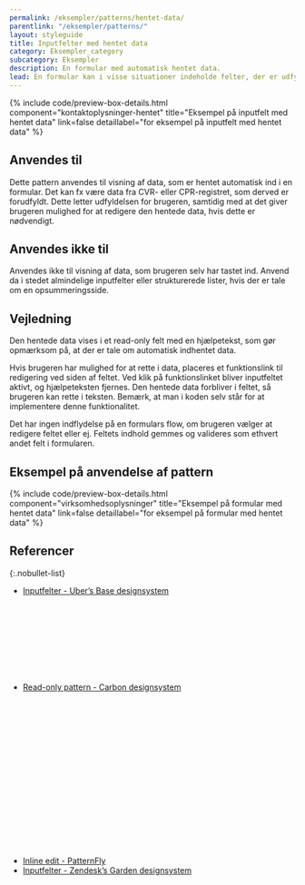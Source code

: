 ```yaml
---
permalink: /eksempler/patterns/hentet-data/
parentlink: "/eksempler/patterns/"
layout: styleguide
title: Inputfelter med hentet data
category: Eksempler_category
subcategory: Eksempler
description: En formular med automatisk hentet data.
lead: En formular kan i visse situationer indeholde felter, der er udfyldt på forhånd med automatisk hentet data. Denne data skal nogen gange kunne ændres.
---
```


{% include code/preview-box-details.html component="kontaktoplysninger-hentet" title="Eksempel på inputfelt med hentet data" link=false detaillabel="for eksempel på inputfelt med hentet data" %}

## Anvendes til

Dette pattern anvendes til visning af data, som er hentet automatisk ind i en formular. Det kan fx være data fra CVR- eller CPR-registret, som derved er forudfyldt. Dette letter udfyldelsen for brugeren, samtidig med at det giver brugeren mulighed for at redigere den hentede data, hvis dette er nødvendigt.

## Anvendes ikke til

Anvendes ikke til visning af data, som brugeren selv har tastet ind. Anvend da i stedet almindelige inputfelter eller strukturerede lister, hvis der er tale om en opsummeringsside. 

## Vejledning

Den hentede data vises i et read-only felt med en hjælpetekst, som gør opmærksom på, at der er tale om automatisk indhentet data. 

Hvis brugeren har mulighed for at rette i data, placeres et funktionslink til redigering ved siden af feltet. Ved klik på funktionslinket bliver inputfeltet aktivt, og hjælpeteksten fjernes. Den hentede data forbliver i feltet, så brugeren kan rette i teksten. Bemærk, at man i koden selv står for at implementere denne funktionalitet.

Det har ingen indflydelse på en formulars flow, om brugeren vælger at redigere feltet eller ej. Feltets indhold gemmes og valideres som ethvert andet felt i formularen.

## Eksempel på anvendelse af pattern

{% include code/preview-box-details.html component="virksomhedsoplysninger" title="Eksempel på formular med hentet data" link=false detaillabel="for eksempel på formular med hentet data" %}

## Referencer

{:.nobullet-list}
- <a href="https://baseweb.design/components/input/" class="icon-link" target="_blank">Inputfelter - Uber’s Base designsystem<svg class="icon-svg" focusable="false" aria-hidden="true"><use xlink:href="#open-in-new"></use></svg></a>
- <a href="https://carbondesignsystem.com/patterns/read-only-states-pattern/" class="icon-link" target="_blank">Read-only pattern - Carbon designsystem<svg class="icon-svg" focusable="false" aria-hidden="true"><use xlink:href="#open-in-new"></use></svg></a>
- <a href="https://www.patternfly.org/components/inline-edit/design-guidelines/" class="icon-link" target="_blank">Inline edit - PatternFly<svg class="icon-svg" focusable="false" aria-hidden="true"><use xlink:href="#open-in-new"></use></svg></a>
- <a href="https://garden.zendesk.com/components/input" class="icon-link" target="_blank">Inputfelter - Zendesk’s Garden designsystem<svg class="icon-svg" focusable="false" aria-hidden="true"><use xlink:href="#open-in-new"></use></svg></a>

<script>
let editButton = document.getElementById("hentetdata-rediger");

editButton.addEventListener('click', function (e) {
    let textfield = document.getElementById("hentetdata-redigerbar");
    let hinttext = document.getElementById("hentetdata-redigerbar-hint");
    this.setAttribute('hidden', '');
    hinttext.setAttribute('hidden', '');
    textfield.removeAttribute('readonly');
    textfield.removeAttribute("aria-describedby");
    textfield.setAttribute('required', '');
    textfield.setAttribute('autocomplete', 'name');
    textfield.classList.remove('mr-3');
    textfield.focus();
});

let editButtonExample = document.getElementById("adresse-rediger");

editButtonExample.addEventListener('click', function (e) {
    let textfield = document.getElementById("adresse");
    let hinttext = document.getElementById("adresse-hint");
    this.setAttribute('hidden', '');
    hinttext.setAttribute('hidden', '');
    textfield.removeAttribute('readonly');
    textfield.removeAttribute("aria-describedby");
    textfield.setAttribute('required', '');
    textfield.setAttribute('autocomplete', 'street-address');
    textfield.classList.remove('mr-3');
    textfield.focus();
});
</script>